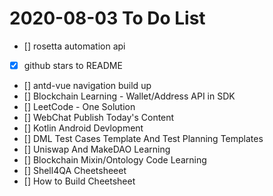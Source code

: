 # 2020-08-03 To Do List

- [] rosetta automation api
- [X] github stars to README
- [] antd-vue navigation build up
- [] Blockchain Learning - Wallet/Address API in SDK
- [] LeetCode - One Solution
- [] WebChat Publish Today's Content
- [] Kotlin Android Devlopment
- [] DML Test Cases Template And Test Planning Templates
- [] Uniswap And MakeDAO Learning
- [] Blockchain Mixin/Ontology Code Learning
- [] Shell4QA Cheetsheeet
- [] How to Build Cheetsheet
